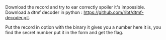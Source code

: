 Download the record and try to ear correctly spoiler it's impossible. Download a dtmf decoder in python : https://github.com/ribt/dtmf-decoder.git.

Put the record in option with the binary it gives you a number here it is, you find the secret number put it in the form and get the flag.